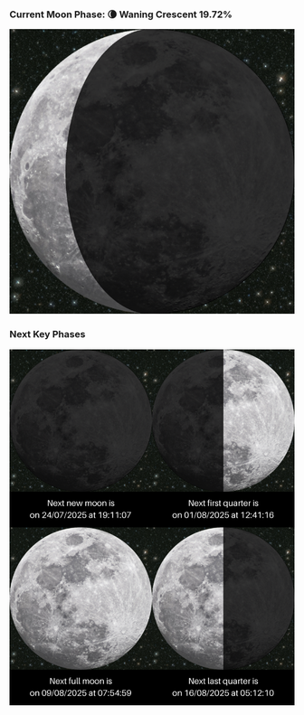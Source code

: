 ### Current Moon Phase: 🌘 Waning Crescent 19.72%
![Moon Phase](moonphase.png)
### Next Key Phases
![Gallery](gallery.png)